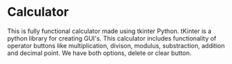 # Calculator
This is fully functional calculator made using tkinter Python. tKinter is a python library for creating GUI's.
This calculator includes functionality of operator buttons like multiplication, divison, modulus, substraction, addition and decimal point.
We have both options, delete or clear button.
